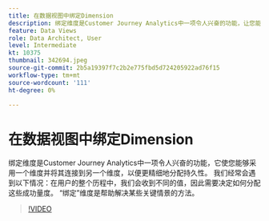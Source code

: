 ```yaml
---
title: 在数据视图中绑定Dimension
description: 绑定维度是Customer Journey Analytics中一项令人兴奋的功能，让您能够采用一个维度并将其连接到另一个维度……（描述应介于60到160个字符之间）
feature: Data Views
role: Data Architect, User
level: Intermediate
kt: 10375
thumbnail: 342694.jpeg
source-git-commit: 2b5a19397f7c2b2e775fbd5d724205922ad76f15
workflow-type: tm+mt
source-wordcount: '111'
ht-degree: 0%

---
```



# 在数据视图中绑定Dimension

绑定维度是Customer Journey Analytics中一项令人兴奋的功能，它使您能够采用一个维度并将其连接到另一个维度，以便更精细地分配持久性。 我们经常会遇到以下情况：在用户的整个历程中，我们会收到不同的值，因此需要决定如何分配这些成功量度。 “绑定”维度是帮助解决某些关键情景的方法。

>[!VIDEO](https://video.tv.adobe.com/v/342694/?quality=12&learn=on)
